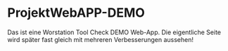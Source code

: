 # ProjektWebAPP-DEMO
 
Das ist eine Worstation Tool Check DEMO Web-App.
Die eigentliche Seite wird später fast gleich mit mehreren Verbesserungen aussehen!
